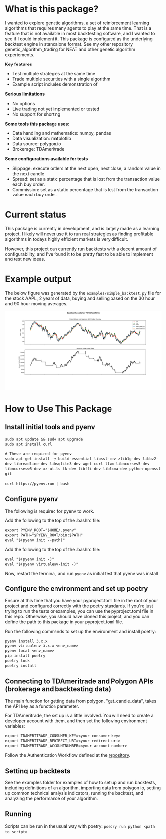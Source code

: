 # What is this package?
I wanted to explore genetic algorithms, a set of reinforcement learning algorithms that requires many agents to play at the same time. That is a feature that is not available in most backtesting software, and I wanted to see if I could implement it. This package is configured as the underlying backtest engine in standalone format. See my other repository genetic_algorithm_trading for NEAT and other genetic algorithm experiements.

**Key features**
- Test multiple strategies at the same time
- Trade multiple securities with a single algorithm
- Example script includes demonstration of 

**Serious limitations**
- No options
- Live trading not yet implemented or tested
- No support for shorting

**Some tools this package uses:**
<!-- a list of the most important packages used here --> 
- Data handling and mathematics: numpy, pandas
- Data visualization: matplotlib
- Data source: polygon.io
- Brokerage: TDAmeritrade

**Some configurations available for tests**
- Slippage: execute orders at the next open, next close, a random value in the next candle
- Spread: set as a static percentage that is lost from the transaction value each buy order.
- Commission: set as a static percentage that is lost from the transaction value each buy order.

# Current status
This package is currently in development, and is largely made as a learning project. I likely will never use it to run real strategies as finding profitable algorithms in todays highly efficient markets is very difficult. 

However, this project can currently run backtests with a decent amount of configurability, and I've found it to be pretty fast to be able to implement and test new ideas. 

# Example output 
The below figure was generated by the `examples/simple_backtest.py` file for the stock AAPL, 2 years of data, buying and selling based on the 30 hour and 90 hour moving averages.

![Example output](./examples/example_output.png)
# How to Use This Package
## Install initial tools and pyenv
```
sudo apt update && sudo apt upgrade
sudo apt install curl

# These are required for pyenv
sudo apt-get install -y build-essential libssl-dev zlib1g-dev libbz2-dev libreadline-dev libsqlite3-dev wget curl llvm libncurses5-dev libncursesw5-dev xz-utils tk-dev libffi-dev liblzma-dev python-openssl git

curl https://pyenv.run | bash
```

## Configure pyenv
The following is required for pyenv to work.

Add the following to the top of the .bashrc file:

```
export PYENV_ROOT="$HOME/.pyenv"
export PATH="$PYENV_ROOT/bin:$PATH"
eval "$(pyenv init --path)"
```
Add the following to the top of the .bashrc file:
```
eval "$(pyenv init -)"
eval "$(pyenv virtualenv-init -)"
```
Now, restart the terminal, and run `pyenv` as initial test that pyenv was install


## Configure the environment and set up poetry

Ensure at this time that you have your pyproject.toml file in the root of your project and configured correctly with the poetry standards. If you're just trying to run the tests or examples, you can use the pyproject.toml file in this repo. Otherwise, you should have cloned this project, and you can define the path to this package in your pyproject.toml file.

Run the following commands to set up the environment and install poetry:
```
pyenv install 3.x.x
pyenv virtualenv 3.x.x <env_name>
pyenv local <env_name>
pip install poetry
poetry lock
poetry install
```

## Connecting to TDAmeritrade and Polygon APIs (brokerage and backtesting data)
The main function for getting data from polygon, "get_candle_data", takes the API key as a function parameter.

For TDAmeritrade, the set up is a little involved.
You will need to create a developer account with them, and then set the following environment variables:
```
export TDAMERITRADE_CONSUMER_KEY=<your consumer key>
export TDAMERITRADE_REDIRECT_URI=<your redirect uri>
export TDAMERITRADE_ACCOUNTNUMBER=<your account number>
```

Follow the Authentication Workflow defined at the [repository](https://github.com/areed1192/td-ameritrade-python-api).


## Setting up backtests
See the examples folder for examples of how to set up and run backtests, including definitions of an algorithm, importing data from polygon io, setting up common technical analysis indicators, running the backtest, and analyzing the performance of your algorithm.

## Running
Scripts can be run in the usual way with poetry:
```poetry run python <path to script>```


<!-- To propogate changes to dependent modules: appears incrementing version number and then poetry update is the only way -->

